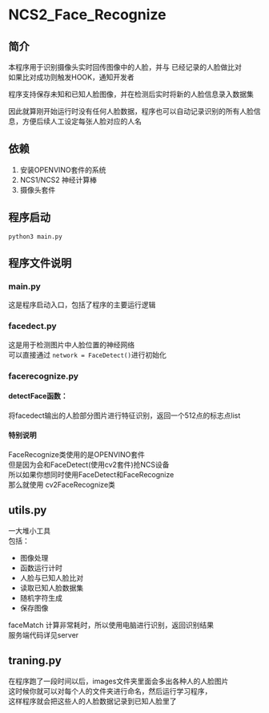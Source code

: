 # NCS2_Face_Recognize
## 简介
本程序用于识别摄像头实时回传图像中的人脸，并与
已经记录的人脸做比对  
如果比对成功则触发HOOK，通知开发者  

程序支持保存未知和已知人脸图像，并在检测后实时将新的人脸信息录入数据集

因此就算刚开始运行时没有任何人脸数据，程序也可以自动记录识别的所有人脸信息，方便后续人工设定每张人脸对应的人名

## 依赖
1. 安装OPENVINO套件的系统
2. NCS1/NCS2 神经计算棒
3. 摄像头套件

## 程序启动
`python3 main.py`

## 程序文件说明
### main.py
这是程序启动入口，包括了程序的主要运行逻辑

### facedect.py
这是用于检测图片中人脸位置的神经网络  
可以直接通过 `network = FaceDetect()`进行初始化

### facerecognize.py
#### detectFace函数：  
将facedect输出的人脸部分图片进行特征识别，返回一个512点的标志点list  

#### 特别说明
FaceRecognize类使用的是OPENVINO套件  
但是因为会和FaceDetect(使用cv2套件)抢NCS设备   
所以如果你想同时使用FaceDetect和FaceRecognize  
那么就使用 cv2FaceRecognize类

## utils.py
一大堆小工具  
包括：
 - 图像处理
 - 函数运行计时
 - 人脸与已知人脸比对
 - 读取已知人脸数据集
 - 随机字符生成
 - 保存图像
 
 faceMatch 计算非常耗时，所以使用电脑进行识别，返回识别结果  
 服务端代码详见server
 
## traning.py
在程序跑了一段时间以后，images文件夹里面会多出各种人的人脸图片  
这时候你就可以对每个人的文件夹进行命名，然后运行学习程序，  
这样程序就会把这些人的人脸数据记录到已知人脸里了